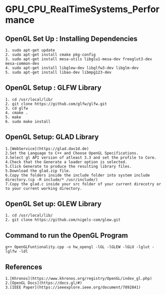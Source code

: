 # GPU_CPU_RealTimeSystems_Performance

## OpenGL Set Up : Installing Dependencies

    1. sudo apt-get update
    2. sudo apt-get install cmake pkg-config
    3. sudo apt-get install mesa-utils libglu1-mesa-dev freeglut3-dev mesa-common-dev
    4. sudo apt-get install libglew-dev libglfw3-dev libglm-dev
    5. sudo apt-get install libao-dev libmpg123-dev

## OpenGL Setup : GLFW Library

    1. cd /usr/local/lib/
    2. git clone https://github.com/glfw/glfw.git
    3. cd glfw
    4. cmake .
    5. make
    6. sudo make install

## OpenGL Setup: GLAD Library

    1.[WebService](https://glad.dav1d.de)
    2.Set the Language to C++ and Choose OpenGL Specifications.
    3.Select gl API version of atleast 3.3 and set the profile to Core.
    4.Check that the Generate a loader option is selected.
    5.Click Generate to produce the resulting library files.
    5.Download the glad.zip file.
    6.Copy the folders inside the include folder into system include directory.(cp -R include/* /usr/include/)
    7.Copy the glad.c inside your src folder of your current direcotry or to your current working directory.

## OpenGL Set up: GLEW Library

    1. cd /usr/local/lib/
    2. git clone https://github.com/nigels-com/glew.git

## Command to run the OpenGL Program

    g++ OpenGLFuntionality.cpp -o hw_opengl -lGL -lGLEW -lGLU -lglut -lglfw -ldl

## References

    1.[Khronos](https://www.khronos.org/registry/OpenGL/index_gl.php)
    2.[OpenGL Docs](https://docs.gl/#)
    3.[IEEE Paper](https://ieeexplore.ieee.org/document/7892841)
